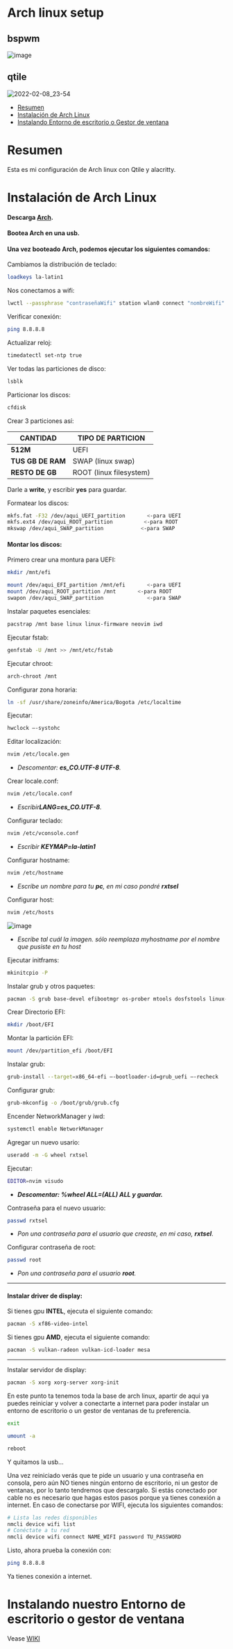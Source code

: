 # Arch linux setup

## bspwm
![image](https://user-images.githubusercontent.com/85462420/158041264-df60aa28-7a8f-4941-a195-c557fd5188c1.png)


## qtile
![2022-02-08_23-54](https://user-images.githubusercontent.com/85462420/153124501-184c5032-5d63-4e65-8555-d28113140f6c.png)

- [Resumen](#resumen)
- [Instalación de Arch Linux](#instalación-de-arch-linux)
- [Instalando Entorno de escritorio o Gestor de ventana](#Instalando-nuestro-Entorno-de-escritorio-o-gestor-de-ventana)
  
# Resumen

Esta es mi configuración de Arch linux con Qtile y alacritty.

# Instalación de Arch Linux

#### Descarga **[Arch](https://archlinux.org/download/)**.
#### Bootea Arch en una usb.
#### Una vez booteado Arch, podemos ejecutar los siguientes comandos:

Cambiamos la distribución de teclado:
```bash
loadkeys la-latin1
```

Nos conectamos a wifi:

```bash
lwctl --passphrase "contraseñaWifi" station wlan0 connect "nombreWifi"

```

Verificar conexión:

```bash
ping 8.8.8.8
```

Actualizar reloj:

```bash
timedatectl set-ntp true
```

Ver todas las particiones de disco:

```bash
lsblk
```

Particionar los discos:

```bash
cfdisk
```
Crear 3 particiones así:

| CANTIDAD   | TIPO DE PARTICION |
| ---------------| -----------------------|
| **512M** | UEFI           |
| **TUS GB DE RAM** | SWAP (linux swap)         |
|**RESTO DE GB**| ROOT (linux filesystem) |
Darle a **write**, y escribir **yes** para guardar.

Formatear los discos:

```bash
mkfs.fat -F32 /dev/aqui_UEFI_partition       <-para UEFI
mkfs.ext4 /dev/aqui_ROOT_partition          <-para ROOT
mkswap /dev/aqui_SWAP_partition            <-para SWAP
```
#### Montar los discos:

Primero crear una montura para UEFI:

```bash
mkdir /mnt/efi
```
```bash
mount /dev/aqui_EFI_partition /mnt/efi       <-para UEFI
mount /dev/aqui_ROOT_partition /mnt       <-para ROOT
swapon /dev/aqui_SWAP_partition              <-para SWAP
```

Instalar paquetes esenciales:

```bash
pacstrap /mnt base linux linux-firmware neovim iwd
```

Ejecutar fstab:

```bash
genfstab -U /mnt >> /mnt/etc/fstab
```

Ejecutar chroot:

```bash
arch-chroot /mnt
```

Configurar zona horaria:

```bash
ln -sf /usr/share/zoneinfo/America/Bogota /etc/localtime
```
Ejecutar:

```bash
hwclock –-systohc
```

Editar localización: 
```bash
nvim /etc/locale.gen
```
 - *Descomentar: **es_CO.UTF-8 UTF-8**.*

Crear locale.conf:
```bash
nvim /etc/locale.conf
```
- *Escribir**LANG=es_CO.UTF-8**.*

Configurar teclado:
```bash
nvim /etc/vconsole.conf
```
- *Escribir **KEYMAP=la-latin1***

Configurar hostname:
```bash
nvim /etc/hostname
```
- *Escribe un nombre para tu **pc**, en mi caso pondré **rxtsel***

Configurar host:
```bash
nvim /etc/hosts
```
![image](https://user-images.githubusercontent.com/85462420/152463120-22b7cd94-42d2-40a1-8dda-d3320d9fc1a0.png)

- *Escribe tal cuál la imagen. sólo reemplaza myhostname por el nombre que pusiste en  tu host*

Ejecutar initframs:
```bash
mkinitcpio -P
```

Instalar grub y otros paquetes:
```bash
pacman -S grub base-devel efibootmgr os-prober mtools dosfstools linux-headers networkmanager nm-connection-editor pulseaudio pavucontrol dialog gvfs xdg-user-dirs dhcp
```

Crear Directorio EFI:
```bash
mkdir /boot/EFI
```
Montar la partición EFI:
```bash
mount /dev/partition_efi /boot/EFI
```

Instalar grub:
```bash
grub-install --target=x86_64-efi –-bootloader-id=grub_uefi –-recheck
```

Configurar grub:
```bash
grub-mkconfig -o /boot/grub/grub.cfg
```

Encender NetworkManager y iwd:
```bash
systemctl enable NetworkManager
```

Agregar un nuevo usario:
```bash
useradd -m -G wheel rxtsel
```

Ejecutar: 
```bash
EDITOR=nvim visudo
```
- ***Descomentar: %wheel ALL=(ALL) ALL y guardar.***

Contraseña para el nuevo usuario:
```bash
passwd rxtsel
```
- *Pon una contraseña para el usuario que creaste, en mi caso, **rxtsel***.

Configurar contraseña de root:
```bash
passwd root
```
- *Pon una contraseña para el usuario **root**.*

---

#### Instalar driver de display:
Si tienes gpu **INTEL**, ejecuta el siguiente comando:
```bash
pacman -S xf86-video-intel
```
Si tienes gpu **AMD**, ejecuta el siguiente comando:
```bash
pacman -S vulkan-radeon vulkan-icd-loader mesa
```

---
Instalar servidor de display:
```bash
pacman -S xorg xorg-server xorg-init
```
En este punto ta tenemos toda la base de arch linux, apartir de aqui ya puedes reiniciar y volver a conectarte a internet para poder instalar un entorno de escritorio o un gestor de ventanas de tu preferencia.

```bash
exit
```

```bash
umount -a
```

```bash
reboot
```

Y quitamos la usb...

Una vez reiniciado verás que te pide un usuario y una contraseña en consola, pero aún NO tienes ningún entorno de escritorio, ni un gestor de ventanas, por lo tanto tendremos que descargalo. Si estás conectado por cable no es necesario que hagas estos pasos porque ya tienes conexión a internet. En caso de conectarse por WIFI, ejecuta los siguientes comandos:

```bash
# Lista las redes disponibles
nmcli device wifi list
# Conéctate a tu red
nmcli device wifi connect NAME_WIFI password TU_PASSWORD
```

Listo, ahora prueba la conexión con:
```bash
ping 8.8.8.8
```
Ya tienes conexión a internet.

# Instalando nuestro Entorno de escritorio o gestor de ventana

Vease [WIKI](#)
